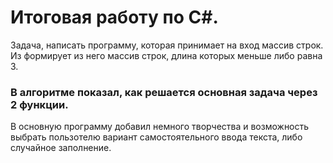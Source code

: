 # Итоговая работу по C#. 
 Задача, написать программу, которая принимает на вход массив строк. Из формирует из него массив строк, длина которых меньше либо равна 3.

### В алгоритме показал, как решается основная задача через 2 функции.

В основную программу добавил немного творчества и возможность выбрать пользотелю вариант самостоятельного ввода текста, либо случайное заполнение.